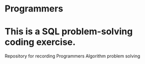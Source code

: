 # Programmers
# This is a SQL problem-solving coding exercise.
Repository for recording Programmers Algorithm problem solving
